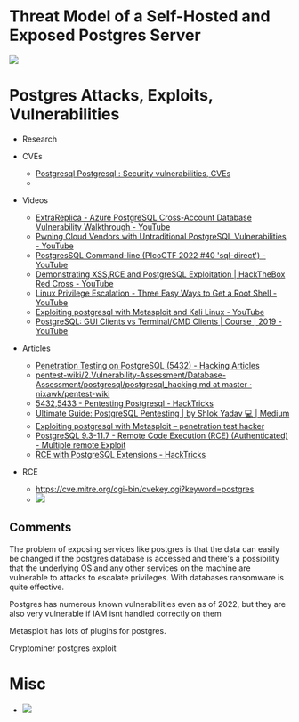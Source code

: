# Threat Model of a Self-Hosted and Exposed Postgres Server

![](IMG-20231201212619172.png)

# Postgres Attacks, Exploits, Vulnerabilities
- Research
- CVEs
	- [Postgresql Postgresql : Security vulnerabilities, CVEs](https://www.cvedetails.com/vulnerability-list/vendor_id-336/product_id-575/Postgresql-Postgresql.html) 
	- 
- Videos
	* [ExtraReplica - Azure PostgreSQL Cross-Account Database Vulnerability Walkthrough - YouTube](https://www.youtube.com/watch?v=FlYs05NXqOQ&list=PLAo444udA0qyan41bUMRNrH1idRk3GsrV&index=1&t=35s)
	* [Pwning Cloud Vendors with Untraditional PostgreSQL Vulnerabilities - YouTube](https://www.youtube.com/watch?v=X6CiUD3EcfQ&list=PLAo444udA0qyan41bUMRNrH1idRk3GsrV&index=3&t=549s)
	* [PostgresSQL Command-line (PIcoCTF 2022 #40 'sql-direct') - YouTube](https://www.youtube.com/watch?v=MgKd0yKTMI8&list=PLAo444udA0qyan41bUMRNrH1idRk3GsrV&index=3&t=407s)
	* [Demonstrating XSS,RCE and PostgreSQL Exploitation | HackTheBox Red Cross - YouTube](https://www.youtube.com/watch?v=Ot_AWQLfO58&list=PLAo444udA0qyan41bUMRNrH1idRk3GsrV&index=4&t=1015s)
	* [Linux Privilege Escalation - Three Easy Ways to Get a Root Shell - YouTube](https://www.youtube.com/watch?v=X80XZMeN7oU&list=PLAo444udA0qyan41bUMRNrH1idRk3GsrV&index=5&t=57s)
	* [Exploiting postgresql with Metasploit and Kali Linux - YouTube](https://www.youtube.com/watch?v=qtNkE1mHu-A&list=PLAo444udA0qyan41bUMRNrH1idRk3GsrV&index=6&t=12s)
	* [PostgreSQL: GUI Clients vs Terminal/CMD Clients | Course | 2019 - YouTube](https://www.youtube.com/watch?v=FFo8pH-kfQ8&list=PLAo444udA0qyan41bUMRNrH1idRk3GsrV&index=8&t=181s)
- Articles
	- [Penetration Testing on PostgreSQL (5432) - Hacking Articles](https://www.hackingarticles.in/penetration-testing-on-postgresql-5432/)
	* [pentest-wiki/2.Vulnerability-Assessment/Database-Assessment/postgresql/postgresql_hacking.md at master · nixawk/pentest-wiki](https://github.com/nixawk/pentest-wiki/blob/master/2.Vulnerability-Assessment/Database-Assessment/postgresql/postgresql_hacking.md)
	* [5432,5433 - Pentesting Postgresql - HackTricks](https://book.hacktricks.xyz/network-services-pentesting/pentesting-postgresql)
	* [Ultimate Guide: PostgreSQL Pentesting | by Shlok Yadav 💻 | Medium](https://medium.com/@lordhorcrux_/ultimate-guide-postgresql-pentesting-989055d5551e)
	* [Exploiting postgresql with Metasploit – penetration test hacker](https://pentesthacker.wordpress.com/2020/12/30/exploiting-postgresql-with-metasploit/)
	* [PostgreSQL 9.3-11.7 - Remote Code Execution (RCE) (Authenticated) - Multiple remote Exploit](https://www.exploit-db.com/exploits/50847)
	* [RCE with PostgreSQL Extensions - HackTricks](https://book.hacktricks.xyz/pentesting-web/sql-injection/postgresql-injection/rce-with-postgresql-extensions)

- RCE
	- https://cve.mitre.org/cgi-bin/cvekey.cgi?keyword=postgres
	- ![](IMG-20231203234341841.png)
## Comments
The problem of exposing services like postgres is that the data can easily be changed if the postgres database is accessed and there's a possibility that the underlying OS and any other services on the machine are vulnerable to attacks to escalate privileges.  With databases ransomware is quite effective.  

Postgres has numerous known vulnerabilities even as of 2022, but they are also very vulnerable if IAM isnt handled correctly on them

Metasploit has lots of plugins for postgres.

Cryptominer postgres exploit

# Misc
- ![](IMG-20231204160527538.gif)
